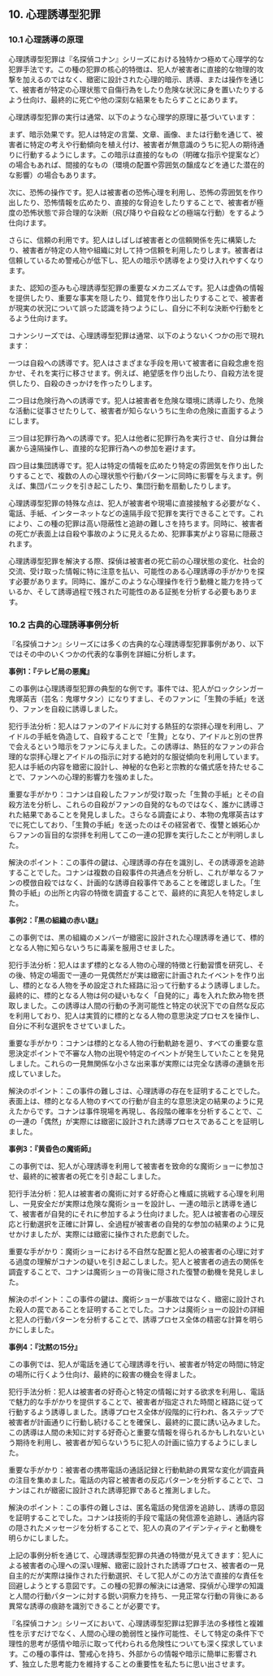 ## 10. 心理誘導型犯罪

### 10.1 心理誘導の原理

心理誘導型犯罪は『名探偵コナン』シリーズにおける独特かつ極めて心理学的な犯罪手法です。この種の犯罪の核心的特徴は、犯人が被害者に直接的な物理的攻撃を加えるのではなく、緻密に設計された心理的暗示、誘導、または操作を通じて、被害者が特定の心理状態で自傷行為をしたり危険な状況に身を置いたりするよう仕向け、最終的に死亡や他の深刻な結果をもたらすことにあります。

心理誘導型犯罪の実行は通常、以下のような心理学的原理に基づいています：

まず、暗示効果です。犯人は特定の言葉、文章、画像、または行動を通じて、被害者に特定の考えや行動傾向を植え付け、被害者が無意識のうちに犯人の期待通りに行動するようにします。この暗示は直接的なもの（明確な指示や提案など）の場合もあれば、間接的なもの（環境の配置や雰囲気の醸成などを通じた潜在的な影響）の場合もあります。

次に、恐怖の操作です。犯人は被害者の恐怖心理を利用し、恐怖の雰囲気を作り出したり、恐怖情報を広めたり、直接的な脅迫をしたりすることで、被害者が極度の恐怖状態で非合理的な決断（飛び降りや自殺などの極端な行動）をするよう仕向けます。

さらに、信頼の利用です。犯人はしばしば被害者との信頼関係を先に構築したり、被害者が特定の人物や組織に対して持つ信頼を利用したりします。被害者は信頼しているため警戒心が低下し、犯人の暗示や誘導をより受け入れやすくなります。

また、認知の歪みも心理誘導型犯罪の重要なメカニズムです。犯人は虚偽の情報を提供したり、重要な事実を隠したり、錯覚を作り出したりすることで、被害者が現実の状況について誤った認識を持つようにし、自分に不利な決断や行動をとるよう仕向けます。

コナンシリーズでは、心理誘導型犯罪は通常、以下のようないくつかの形で現れます：

一つは自殺への誘導です。犯人はさまざまな手段を用いて被害者に自殺念慮を抱かせ、それを実行に移させます。例えば、絶望感を作り出したり、自殺方法を提供したり、自殺のきっかけを作ったりします。

二つ目は危険行為への誘導です。犯人は被害者を危険な環境に誘導したり、危険な活動に従事させたりして、被害者が知らないうちに生命の危険に直面するようにします。

三つ目は犯罪行為への誘導です。犯人は他者に犯罪行為を実行させ、自分は舞台裏から遠隔操作し、直接的な犯罪行為への参加を避けます。

四つ目は集団誘導です。犯人は特定の情報を広めたり特定の雰囲気を作り出したりすることで、複数の人の心理状態や行動パターンに同時に影響を与えます。例えば、集団パニックを引き起こしたり、集団行動を扇動したりします。

心理誘導型犯罪の特殊な点は、犯人が被害者や現場に直接接触する必要がなく、電話、手紙、インターネットなどの遠隔手段で犯罪を実行できることです。これにより、この種の犯罪は高い隠蔽性と追跡の難しさを持ちます。同時に、被害者の死亡が表面上は自殺や事故のように見えるため、犯罪事実がより容易に隠蔽されます。

心理誘導型犯罪を解決する際、探偵は被害者の死亡前の心理状態の変化、社会的交流、受け取った情報に特に注意を払い、可能性のある心理誘導の手がかりを探す必要があります。同時に、誰がこのような心理操作を行う動機と能力を持っているか、そして誘導過程で残された可能性のある証拠を分析する必要もあります。

### 10.2 古典的心理誘導事例分析

『名探偵コナン』シリーズには多くの古典的な心理誘導型犯罪事例があり、以下ではその中のいくつかの代表的な事例を詳細に分析します。

**事例1：『テレビ局の悪魔』**

この事例は心理誘導型犯罪の典型的な例です。事件では、犯人がロックシンガー鬼塚英吉（芸名：鬼塚サタン）になりすまし、そのファンに「生贄の手紙」を送り、ファンを自殺に誘導しました。

犯行手法分析：犯人はファンのアイドルに対する熱狂的な崇拝心理を利用し、アイドルの手紙を偽造して、自殺することで「生贄」となり、アイドルと別の世界で会えるという暗示をファンに与えました。この誘導は、熱狂的なファンの非合理的な崇拝心理とアイドルの指示に対する絶対的な服従傾向を利用しています。犯人は手紙の内容を緻密に設計し、神秘的な色彩と宗教的な儀式感を持たせることで、ファンへの心理的影響力を強めました。

重要な手がかり：コナンは自殺したファンが受け取った「生贄の手紙」とその自殺方法を分析し、これらの自殺がファンの自発的なものではなく、誰かに誘導された結果であることを発見しました。さらなる調査により、本物の鬼塚英吉はすでに死亡しており、「生贄の手紙」を送ったのはその経営者で、復讐と嫉妬心からファンの盲目的な崇拝を利用してこの一連の犯罪を実行したことが判明しました。

解決のポイント：この事件の鍵は、心理誘導の存在を識別し、その誘導源を追跡することでした。コナンは複数の自殺事件の共通点を分析し、これが単なるファンの模倣自殺ではなく、計画的な誘導自殺事件であることを確認しました。「生贄の手紙」の出所と内容の特徴を調査することで、最終的に真犯人を特定しました。

**事例2：『黒の組織の赤い謎』**

この事例では、黒の組織のメンバーが緻密に設計された心理誘導を通じて、標的となる人物に知らないうちに毒薬を服用させました。

犯行手法分析：犯人はまず標的となる人物の心理的特徴と行動習慣を研究し、その後、特定の場面で一連の一見偶然だが実は緻密に計画されたイベントを作り出し、標的となる人物を予め設定された経路に沿って行動するよう誘導しました。最終的に、標的となる人物は何の疑いもなく「自発的に」毒を入れた飲み物を摂取しました。この誘導は人間の行動の予測可能性と特定の状況下での自然な反応を利用しており、犯人は実質的に標的となる人物の意思決定プロセスを操作し、自分に不利な選択をさせていました。

重要な手がかり：コナンは標的となる人物の行動軌跡を遡り、すべての重要な意思決定ポイントで不審な人物の出現や特定のイベントが発生していたことを発見しました。これらの一見無関係な小さな出来事が実際には完全な誘導の連鎖を形成していました。

解決のポイント：この事件の難しさは、心理誘導の存在を証明することでした。表面上は、標的となる人物のすべての行動が自主的な意思決定の結果のように見えたからです。コナンは事件現場を再現し、各段階の確率を分析することで、この一連の「偶然」が実際には緻密に設計された誘導プロセスであることを証明しました。

**事例3：『黄昏色の魔術師』**

この事例では、犯人が心理誘導を利用して被害者を致命的な魔術ショーに参加させ、最終的に被害者の死亡を引き起こしました。

犯行手法分析：犯人は被害者の魔術に対する好奇心と権威に挑戦する心理を利用し、一見安全だが実際は危険な魔術ショーを設計し、一連の暗示と誘導を通じて、被害者が自発的にそれに参加するよう仕向けました。犯人は被害者の心理反応と行動選択を正確に計算し、全過程が被害者の自発的な参加の結果のように見せかけましたが、実際には緻密に操作された悲劇でした。

重要な手がかり：魔術ショーにおける不自然な配置と犯人の被害者の心理に対する過度の理解がコナンの疑いを引き起こしました。犯人と被害者の過去の関係を調査することで、コナンは魔術ショーの背後に隠された復讐の動機を発見しました。

解決のポイント：この事件の鍵は、魔術ショーが事故ではなく、緻密に設計された殺人の罠であることを証明することでした。コナンは魔術ショーの設計の詳細と犯人の行動パターンを分析することで、誘導プロセス全体の精密な計算を明らかにしました。

**事例4：『沈黙の15分』**

この事例では、犯人が電話を通じて心理誘導を行い、被害者が特定の時間に特定の場所に行くよう仕向け、最終的に殺害の機会を得ました。

犯行手法分析：犯人は被害者の好奇心と特定の情報に対する欲求を利用し、電話で魅力的な手がかりを提供することで、被害者が指定された時間と経路に従って行動するよう誘導しました。誘導プロセス全体が段階的に行われ、各ステップで被害者が計画通りに行動し続けることを確保し、最終的に罠に誘い込みました。この誘導は人間の未知に対する好奇心と重要な情報を得られるかもしれないという期待を利用し、被害者が知らないうちに犯人の計画に協力するようにしました。

重要な手がかり：被害者の携帯電話の通話記録と行動軌跡の異常な変化が調査員の注目を集めました。電話の内容と被害者の反応パターンを分析することで、コナンはこれが緻密に設計された誘導犯罪であると推測しました。

解決のポイント：この事件の難しさは、匿名電話の発信源を追跡し、誘導の意図を証明することでした。コナンは技術的手段で電話の発信源を追跡し、通話内容の隠されたメッセージを分析することで、犯人の真のアイデンティティと動機を明らかにしました。

上記の事例分析を通じて、心理誘導型犯罪の共通の特徴が見えてきます：犯人による被害者の心理への深い理解、緻密に設計された誘導プロセス、被害者の一見自主的だが実際は操作された行動選択、そして犯人がこの方法で直接的な責任を回避しようとする意図です。この種の犯罪の解決には通常、探偵が心理学の知識と人間の行動パターンに対する鋭い洞察力を持ち、一見正常な行動の背後にある異常な誘導の痕跡を識別できることが必要です。

『名探偵コナン』シリーズにおいて、心理誘導型犯罪は犯罪手法の多様性と複雑性を示すだけでなく、人間の心理の脆弱性と操作可能性、そして特定の条件下で理性的思考が感情や暗示に取って代わられる危険性についても深く探求しています。この種の事件は、警戒心を持ち、外部からの情報や暗示に簡単に影響されず、独立した思考能力を維持することの重要性を私たちに思い出させます。